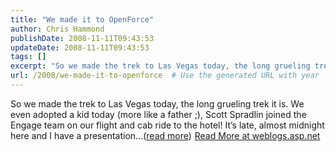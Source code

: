 ```yaml
---
title: "We made it to OpenForce"
author: Chris Hammond
publishDate: 2008-11-11T09:43:53
updateDate: 2008-11-11T09:43:53
tags: []
excerpt: "So we made the trek to Las Vegas today, the long grueling trek it is. We even adopted a kid today (more like a father ;), Scott Spradlin joined the Engage team on our flight and cab ride to the hotel! It’s late, almost midnight here and I have a presentation...(read more)"
url: /2008/we-made-it-to-openforce  # Use the generated URL with year
---
```

So we made the trek to Las Vegas today, the long grueling trek it is. We even adopted a kid today (more like a father ;), Scott Spradlin joined the Engage team on our flight and cab ride to the hotel! It’s late, almost midnight here and I have a presentation...(<a href="https://weblogs.asp.net/christoc/archive/2008/11/11/we-made-it-to-openforce.aspx">read more</a>)<img src="https://weblogs.asp.net/aggbug.aspx?PostID=6729093" width="1" height="1"> <a href="https://weblogs.asp.net/christoc/archive/2008/11/11/we-made-it-to-openforce.aspx">Read More at weblogs.asp.net</a>
